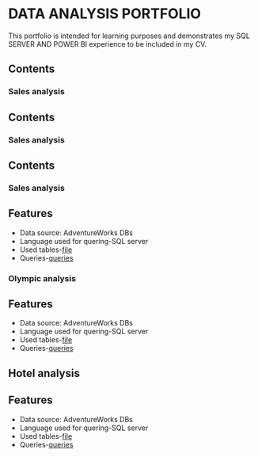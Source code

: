 
# DATA ANALYSIS PORTFOLIO

This portfolio is intended for learning purposes and demonstrates my SQL SERVER AND POWER BI experience to be included in my CV.




## Contents
### Sales analysis


## Contents
### Sales analysis


## Contents
### Sales analysis


## Features

- Data source: AdventureWorks DBs
- Language used for quering-SQL server
- Used tables-[file](https://github.com/praveenmandal/DATA_ANALYSIS_PORTFOLIO/blob/main/hotel_analysis/hotel_analysis.csv)
- Queries-[queries](https://github.com/praveenmandal/DATA_ANALYSIS_PORTFOLIO/blob/main/hotel_analysis/hotel_analysis.sql)




### Olympic analysis
## Features
- Data source: AdventureWorks DBs
- Language used for quering-SQL server
- Used tables-[file](https://github.com/praveenmandal/DATA_ANALYSIS_PORTFOLIO/blob/main/olympic_analysis/dim_summer_olympics.csv)
- Queries-[queries](https://github.com/praveenmandal/DATA_ANALYSIS_PORTFOLIO/blob/main/olympic_analysis/dim_summer_olympics.sql)
## Hotel analysis
## Features
- Data source: AdventureWorks DBs
- Language used for quering-SQL server
- Used tables-[file](https://github.com/praveenmandal/DATA_ANALYSIS_PORTFOLIO/blob/main/hotel_analysis/hotel_analysis.csv)
- Queries-[queries](https://github.com/praveenmandal/DATA_ANALYSIS_PORTFOLIO/blob/main/hotel_analysis/hotel_analysis.sql)